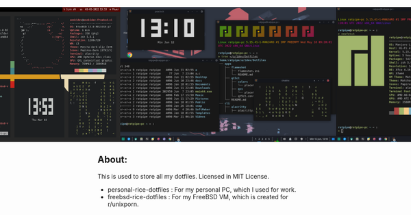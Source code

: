 <div style="display: flex; justify-content: center;" align="center">
		<h1>Dotfiles</h1>
		<img src="./personal-rice-dotfiles/showcases/4.png"/>
		<img src="./freebsd-rice-dotfiles/showcases/1.png"/>
		<img src="./personal-rice-dotfiles/showcases/3.png"/>
		<img src="./personal-rice-dotfiles/showcases/1.png"/>
		<img src="./freebsd-rice-dotfiles/showcases/3.png/">
</div>

## About:

This is used to store all my dotfiles.
Licensed in MIT License.

- personal-rice-dotfiles : For my personal PC, which I used for work.
- freebsd-rice-dotfiles : For my FreeBSD VM, which is created for r/unixporn.
